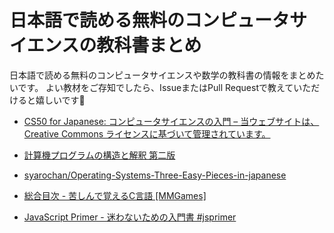 # 日本語で読める無料のコンピュータサイエンスの教科書まとめ
日本語で読める無料のコンピュータサイエンスや数学の教科書の情報をまとめたいです。
よい教材をご存知でしたら、IssueまたはPull Requestで教えていただけると嬉しいです🙇

* [CS50 for Japanese: コンピュータサイエンスの入門 – 当ウェブサイトは、Creative Commons ライセンスに基づいて管理されています。](https://cs50.jp/)

* [計算機プログラムの構造と解釈 第二版](https://sicp.iijlab.net/fulltext/xcont.html)

* [syarochan/Operating-Systems-Three-Easy-Pieces-in-japanese](https://github.com/syarochan/Operating-Systems-Three-Easy-Pieces-in-japanese#operating-systems-three-easy-pieces%E3%81%AE%E6%97%A5%E6%9C%AC%E8%AA%9E%E7%BF%BB%E8%A8%B3)

* [総合目次 - 苦しんで覚えるC言語 [MMGames]](https://9cguide.appspot.com/)

* [JavaScript Primer - 迷わないための入門書 #jsprimer](https://jsprimer.net/)
